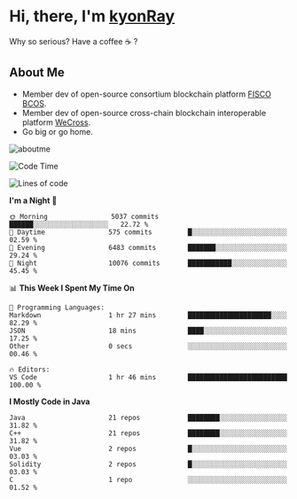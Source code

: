 # Hi, there, I'm [kyonRay](https://kyonRay.github.io)

Why so serious? Have a coffee ☕️ ?

## About Me

- Member dev of open-source consortium blockchain platform [FISCO BCOS](https://github.com/FISCO-BCOS).
- Member dev of open-source cross-chain blockchain interoperable platform [WeCross](https://github.com/WeBankBlockchain/WeCross).
- Go big or go home.

![aboutme](https://github-readme-stats.vercel.app/api?username=kyonRay&count_private=true&show_icons=true)

<!-- ![top-langs](https://github-readme-stats.vercel.app/api/top-langs/?username=kyonRay&layout=compact&hide=shell,html) -->

<!--START_SECTION:waka-->
![Code Time](http://img.shields.io/badge/Code%20Time-324%20hrs%2045%20mins-blue)

![Lines of code](https://img.shields.io/badge/From%20Hello%20World%20I%27ve%20Written-14.9%20million%20lines%20of%20code-blue)

**I'm a Night 🦉** 

```text
🌞 Morning                5037 commits        ██████░░░░░░░░░░░░░░░░░░░   22.72 % 
🌆 Daytime                575 commits         █░░░░░░░░░░░░░░░░░░░░░░░░   02.59 % 
🌃 Evening                6483 commits        ███████░░░░░░░░░░░░░░░░░░   29.24 % 
🌙 Night                  10076 commits       ███████████░░░░░░░░░░░░░░   45.45 % 
```


📊 **This Week I Spent My Time On** 

```text
💬 Programming Languages: 
Markdown                 1 hr 27 mins        █████████████████████░░░░   82.29 % 
JSON                     18 mins             ████░░░░░░░░░░░░░░░░░░░░░   17.25 % 
Other                    0 secs              ░░░░░░░░░░░░░░░░░░░░░░░░░   00.46 % 

🔥 Editors: 
VS Code                  1 hr 46 mins        █████████████████████████   100.00 % 
```

**I Mostly Code in Java** 

```text
Java                     21 repos            ████████░░░░░░░░░░░░░░░░░   31.82 % 
C++                      21 repos            ████████░░░░░░░░░░░░░░░░░   31.82 % 
Vue                      2 repos             █░░░░░░░░░░░░░░░░░░░░░░░░   03.03 % 
Solidity                 2 repos             █░░░░░░░░░░░░░░░░░░░░░░░░   03.03 % 
C                        1 repo              ░░░░░░░░░░░░░░░░░░░░░░░░░   01.52 % 
```




<!--END_SECTION:waka-->

